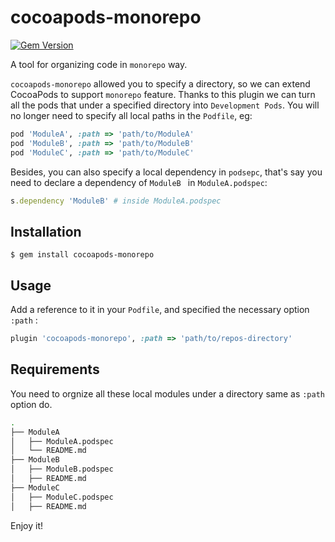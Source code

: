 # cocoapods-monorepo
[![Gem Version](https://badge.fury.io/rb/cocoapods-monorepo.svg)](https://badge.fury.io/rb/cocoapods-monorepo)

A tool for organizing code in `monorepo` way.

`cocoapods-monorepo` allowed you to specify a directory, so we can extend CocoaPods to support `monorepo` feature. Thanks to this plugin we can turn all the pods that under a specified directory into `Development Pods`. You will no longer need to specify all local paths in the `Podfile`, eg:

```ruby
pod 'ModuleA', :path => 'path/to/ModuleA'
pod 'ModuleB', :path => 'path/to/ModuleB'
pod 'ModuleC', :path => 'path/to/ModuleC'
```

Besides, you can also specify a local dependency in `podsepc`, that's say you need to declare a dependency of `ModuleB `  in `ModuleA.podspec`: 

```ruby
s.dependency 'ModuleB' # inside ModuleA.podspec
```

## Installation

    $ gem install cocoapods-monorepo

## Usage

Add a reference to it in your `Podfile`, and specified the necessary option `:path` : 

```ruby
plugin 'cocoapods-monorepo', :path => 'path/to/repos-directory'
```

## Requirements

You need to orgnize all these local modules under a directory same as `:path` option do.

```bash
.
├── ModuleA
│   ├── ModuleA.podspec
│   └── README.md
├── ModuleB
│   ├── ModuleB.podspec
│   ├── README.md
├── ModuleC
│   ├── ModuleC.podspec
│   ├── README.md
```

Enjoy it!

